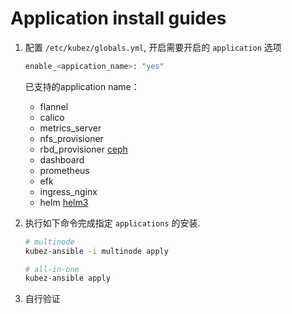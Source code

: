 # Application install guides

1. 配置 `/etc/kubez/globals.yml`, 开启需要开启的 `application` 选项
    ``` bash
    enable_<appication_name>: "yes"
    ```

    已支持的application name：
    - flannel
    - calico
    - metrics\_server
    - nfs\_provisioner
    - rbd\_provisioner [ceph](ceph-guide.md)
    - dashboard
    - prometheus
    - efk
    - ingress\_nginx
    - helm [helm3](helm3-guide.md)

2. 执行如下命令完成指定 `applications` 的安装.
    ``` bash
    # multinode
    kubez-ansible -i multinode apply

    # all-in-one
    kubez-ansible apply
    ```

3. 自行验证
